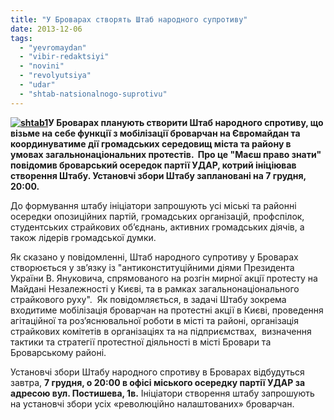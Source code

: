 ```yaml
---
title: "У Броварах створять Штаб народного супротиву"
date: 2013-12-06
tags: 
  - "yevromaydan"
  - "vibir-redaktsiyi"
  - "novini"
  - "revolyutsiya"
  - "udar"
  - "shtab-natsionalnogo-suprotivu"
---
```


**[![shtab1](https://mpz.brovary.org/wp-content/uploads/2013/12/shtab1.jpg)](https://mpz.brovary.org/wp-content/uploads/2013/12/shtab1.jpg)У Броварах планують створити Штаб народного спротиву, що візьме на себе функції з мобілізації броварчан на Євромайдан та координуватиме дії громадських середовищ міста та району в умовах загальнонаціональних протестів.  Про це "Маєш право знати" повідомив броварський осередок партії УДАР, котрий ініціював створення Штабу. Установчі збори Штабу заплановані на 7 грудня, 20:00.**

До формування штабу ініціатори запрошують усі міські та районні осередки опозиційних партій, громадських організацій, профспілок, студентських страйкових об’єднань, активних громадських діячів, а також лідерів громадської думки.

Як сказано у повідомленні, Штаб народного супротиву у Броварах створюється у зв’язку із "антиконституційними діями Президента України В. Януковича, спрямованого на розгін мирної акції протесту на Майдані Незалежності у Києві, та в рамках загальнонаціонального страйкового руху".  Як повідомляється, в задачі Штабу зокрема входитиме мобілізація броварчан на протестні акції в Києві, проведення агітаційної та роз’яснювальної роботи в місті та районі, організація страйкових комітетів в організаціях та на підприємствах,  визначення тактики та стратегії протестної діяльності в місті Бровари та Броварському районі.

Установчі збори Штабу народного спротиву в Броварах відбудуться завтра, **7 грудня, о 20:00 в офісі міського осередку партії УДАР за адресою вул. Постишева, 1в.** Ініціатори створення штабу запрошують на установчі збори усіх «революційно налаштованих» броварчан.
